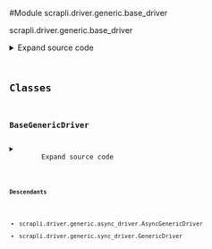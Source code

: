 <link rel="preload stylesheet" as="style" href="https://cdnjs.cloudflare.com/ajax/libs/10up-sanitize.css/11.0.1/sanitize.min.css" integrity="sha256-PK9q560IAAa6WVRRh76LtCaI8pjTJ2z11v0miyNNjrs=" crossorigin>
<link rel="preload stylesheet" as="style" href="https://cdnjs.cloudflare.com/ajax/libs/10up-sanitize.css/11.0.1/typography.min.css" integrity="sha256-7l/o7C8jubJiy74VsKTidCy1yBkRtiUGbVkYBylBqUg=" crossorigin>
<link rel="stylesheet preload" as="style" href="https://cdnjs.cloudflare.com/ajax/libs/highlight.js/10.1.1/styles/github.min.css" crossorigin>
<script defer src="https://cdnjs.cloudflare.com/ajax/libs/highlight.js/10.1.1/highlight.min.js" integrity="sha256-Uv3H6lx7dJmRfRvH8TH6kJD1TSK1aFcwgx+mdg3epi8=" crossorigin></script>
<script>window.addEventListener('DOMContentLoaded', () => hljs.initHighlighting())</script>















#Module scrapli.driver.generic.base_driver

scrapli.driver.generic.base_driver

<details class="source">
    <summary>
        <span>Expand source code</span>
    </summary>
    <pre>
        <code class="python">
"""scrapli.driver.generic.base_driver"""
from typing import List, Optional, Tuple, Union

from scrapli.exceptions import ScrapliTypeError
from scrapli.helper import resolve_file
from scrapli.response import MultiResponse, Response


class BaseGenericDriver:
    @staticmethod
    def _pre_send_command(
        host: str, command: str, failed_when_contains: Optional[Union[str, List[str]]] = None
    ) -> Response:
        """
        Handle pre "send_command" tasks for consistency between sync/async versions

        Args:
            host: string name of the host
            command: string to send to device in privilege exec mode
            failed_when_contains: string or list of strings indicating failure if found in response

        Returns:
            Response: Scrapli Response object

        Raises:
            ScrapliTypeError: if command is anything but a string

        """
        if not isinstance(command, str):
            raise ScrapliTypeError(
                f"`send_command` expects a single string, got {type(command)}, "
                "to send a list of commands use the `send_commands` method instead."
            )

        response = Response(
            host=host,
            channel_input=command,
            failed_when_contains=failed_when_contains,
        )

        return response

    @staticmethod
    def _post_send_command(
        raw_response: bytes, processed_response: bytes, response: Response
    ) -> Response:
        """
        Handle post "send_command" tasks for consistency between sync/async versions

        Args:
            raw_response: raw response returned from the channel
            processed_response: processed response returned from the channel
            response: response object to update with channel results

        Returns:
            Response: Scrapli Response object

        Raises:
            N/A

        """
        response.record_response(result=processed_response)
        response.raw_result = raw_response
        return response

    @staticmethod
    def _pre_send_commands(commands: List[str]) -> MultiResponse:
        """
        Handle pre "send_command" tasks for consistency between sync/async versions

        Args:
            commands: list of strings to send to device in privilege exec mode

        Returns:
            MultiResponse: Scrapli MultiResponse object

        Raises:
            ScrapliTypeError: if command is anything but a string

        """
        if not isinstance(commands, list):
            raise ScrapliTypeError(
                f"`send_commands` expects a list of strings, got {type(commands)}, "
                "to send a single command use the `send_command` method instead."
            )

        responses = MultiResponse()

        return responses

    @staticmethod
    def _pre_send_from_file(file: str, caller: str) -> List[str]:
        """
        Handle pre "send_*_from_file" tasks for consistency between sync/async versions

        Args:
            file: string path to file
            caller: name of the calling method for more helpful error message

        Returns:
            list: list of commands/configs read from file

        Raises:
            ScrapliTypeError: if anything but a string is provided for `file`

        """
        if not isinstance(file, str):
            raise ScrapliTypeError(f"`{caller}` expects a string path to a file, got {type(file)}")
        resolved_file = resolve_file(file)

        with open(resolved_file, "r") as f:
            commands = f.read().splitlines()

        return commands

    @classmethod
    def _pre_send_interactive(
        cls,
        host: str,
        interact_events: Union[List[Tuple[str, str]], List[Tuple[str, str, bool]]],
        failed_when_contains: Optional[Union[str, List[str]]] = None,
    ) -> Response:
        """
        Handle pre "send_interactive" tasks for consistency between sync/async versions

        Args:
            host: string name of the host
            interact_events: list of tuples containing the "interactions" with the device
                each list element must have an input and an expected response, and may have an
                optional bool for the third and final element -- the optional bool specifies if the
                input that is sent to the device is "hidden" (ex: password), if the hidden param is
                not provided it is assumed the input is "normal" (not hidden)
            failed_when_contains: string or list of strings indicating failure if found in response

        Returns:
            Response: Scrapli Response object

        Raises:
            N/A

        """
        joined_input = ", ".join([event[0] for event in interact_events])
        return cls._pre_send_command(
            host=host, command=joined_input, failed_when_contains=failed_when_contains
        )
        </code>
    </pre>
</details>




## Classes

### BaseGenericDriver



<details class="source">
    <summary>
        <span>Expand source code</span>
    </summary>
    <pre>
        <code class="python">
class BaseGenericDriver:
    @staticmethod
    def _pre_send_command(
        host: str, command: str, failed_when_contains: Optional[Union[str, List[str]]] = None
    ) -> Response:
        """
        Handle pre "send_command" tasks for consistency between sync/async versions

        Args:
            host: string name of the host
            command: string to send to device in privilege exec mode
            failed_when_contains: string or list of strings indicating failure if found in response

        Returns:
            Response: Scrapli Response object

        Raises:
            ScrapliTypeError: if command is anything but a string

        """
        if not isinstance(command, str):
            raise ScrapliTypeError(
                f"`send_command` expects a single string, got {type(command)}, "
                "to send a list of commands use the `send_commands` method instead."
            )

        response = Response(
            host=host,
            channel_input=command,
            failed_when_contains=failed_when_contains,
        )

        return response

    @staticmethod
    def _post_send_command(
        raw_response: bytes, processed_response: bytes, response: Response
    ) -> Response:
        """
        Handle post "send_command" tasks for consistency between sync/async versions

        Args:
            raw_response: raw response returned from the channel
            processed_response: processed response returned from the channel
            response: response object to update with channel results

        Returns:
            Response: Scrapli Response object

        Raises:
            N/A

        """
        response.record_response(result=processed_response)
        response.raw_result = raw_response
        return response

    @staticmethod
    def _pre_send_commands(commands: List[str]) -> MultiResponse:
        """
        Handle pre "send_command" tasks for consistency between sync/async versions

        Args:
            commands: list of strings to send to device in privilege exec mode

        Returns:
            MultiResponse: Scrapli MultiResponse object

        Raises:
            ScrapliTypeError: if command is anything but a string

        """
        if not isinstance(commands, list):
            raise ScrapliTypeError(
                f"`send_commands` expects a list of strings, got {type(commands)}, "
                "to send a single command use the `send_command` method instead."
            )

        responses = MultiResponse()

        return responses

    @staticmethod
    def _pre_send_from_file(file: str, caller: str) -> List[str]:
        """
        Handle pre "send_*_from_file" tasks for consistency between sync/async versions

        Args:
            file: string path to file
            caller: name of the calling method for more helpful error message

        Returns:
            list: list of commands/configs read from file

        Raises:
            ScrapliTypeError: if anything but a string is provided for `file`

        """
        if not isinstance(file, str):
            raise ScrapliTypeError(f"`{caller}` expects a string path to a file, got {type(file)}")
        resolved_file = resolve_file(file)

        with open(resolved_file, "r") as f:
            commands = f.read().splitlines()

        return commands

    @classmethod
    def _pre_send_interactive(
        cls,
        host: str,
        interact_events: Union[List[Tuple[str, str]], List[Tuple[str, str, bool]]],
        failed_when_contains: Optional[Union[str, List[str]]] = None,
    ) -> Response:
        """
        Handle pre "send_interactive" tasks for consistency between sync/async versions

        Args:
            host: string name of the host
            interact_events: list of tuples containing the "interactions" with the device
                each list element must have an input and an expected response, and may have an
                optional bool for the third and final element -- the optional bool specifies if the
                input that is sent to the device is "hidden" (ex: password), if the hidden param is
                not provided it is assumed the input is "normal" (not hidden)
            failed_when_contains: string or list of strings indicating failure if found in response

        Returns:
            Response: Scrapli Response object

        Raises:
            N/A

        """
        joined_input = ", ".join([event[0] for event in interact_events])
        return cls._pre_send_command(
            host=host, command=joined_input, failed_when_contains=failed_when_contains
        )
        </code>
    </pre>
</details>


#### Descendants
- scrapli.driver.generic.async_driver.AsyncGenericDriver
- scrapli.driver.generic.sync_driver.GenericDriver